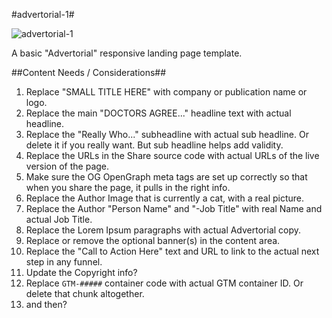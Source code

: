 #advertorial-1#

![advertorial-1](https://bitbucket.org/nlk/html-landing-templates/raw/master/app/advertorial-1/screenshot.png)

A basic "Advertorial" responsive landing page template.

##Content Needs / Considerations##

1. Replace "SMALL TITLE HERE" with company or publication name or logo.
2. Replace the main "DOCTORS AGREE..." headline text with actual headline.
3. Replace the "Really Who..." subheadline with actual sub headline. Or delete it if you really want. But sub headline helps add validity.
4. Replace the URLs in the Share source code with actual URLs of the live version of the page.
5. Make sure the OG OpenGraph meta tags are set up correctly so that when you share the page, it pulls in the right info.
6. Replace the Author Image that is currently a cat, with a real picture.
7. Replace the Author "Person Name" and "-Job Title" with real Name and actual Job Title.
8. Replace the Lorem Ipsum paragraphs with actual Advertorial copy.
9. Replace or remove the optional banner(s) in the content area.
10. Replace the "Call to Action Here" text and URL to link to the actual next step in any funnel.
11. Update the Copyright info?
12. Replace `GTM-#####` container code with actual GTM container ID. Or delete that chunk altogether.
13. and then?
